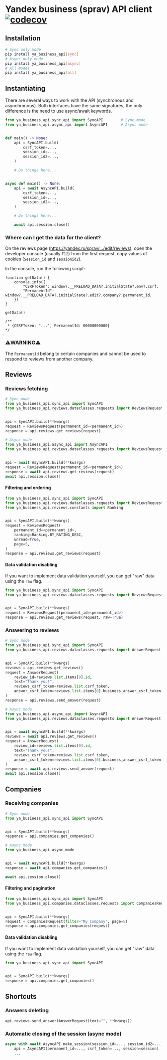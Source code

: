 # Yandex business (sprav) API client [![codecov](https://codecov.io/gh/Kirill-Lekhov/ya-business-api/graph/badge.svg?token=9Q77PG68W1)](https://codecov.io/gh/Kirill-Lekhov/ya-business-api)

## Installation
```sh
# Sync only mode
pip install ya_business_api[sync]
# Async only mode
pip install ya_business_api[async]
# All modes
pip install ya_business_api[all]
```

## Instantiating
There are several ways to work with the API (synchronous and asynchronous).
Both interfaces have the same signatures, the only difference is the need to use async/await keywords.

```python
from ya_business_api.sync_api import SyncAPI		# Sync mode
from ya_business_api.async_api import AsyncAPI		# Async mode


def main() -> None:
	api = SyncAPI.build(
		csrf_token=...,
		session_id=...,
		session_id2=...,
	)

	# Do things here...


async def main() -> None:
	api = await AsyncAPI.build(
		csrf_token=...,
		session_id=...,
		session_id2=...,
	)

	# Do things here...

	await api.session.close()
```

### Where can I get the data for the client?
On the reviews page (https://yandex.ru/sprav/.../edit/reviews), open the developer console (usually `F12`) from the first request, copy values of cookies (`Session_id` and `sessionid2`).

In the console, run the following script:
```JS
function getData() {
	console.info({
		"CSRFToken": window?.__PRELOAD_DATA?.initialState?.env?.csrf,
		"PermanentId": window?.__PRELOAD_DATA?.initialState?.edit?.company?.permanent_id,
	})
}

getData()

/**
 * {CSRFToken: "...", PermanentId: 00000000000}
*/
```

### ⚠️WARNING⚠️
The `PermanentId` belong to certain companies and cannot be used to respond to reviews from another company.

## Reviews
### Reviews fetching
```python
# Sync mode
from ya_business_api.sync_api import SyncAPI
from ya_business_api.reviews.dataclasses.requests import ReviewsRequest


api = SyncAPI.build(**kwargs)
request = ReviewsRequest(permanent_id=<permanent_id>)
response = api.reviews.get_reviews(request)

# Async mode
from ya_business_api.async_api import AsyncAPI
from ya_business_api.reviews.dataclasses.requests import ReviewsRequest


api = await AsyncAPI.build(**kwargs)
request = ReviewsRequest(permanent_id=<permanent_id>)
response = await api.reviews.get_reviews(request)
await api.session.close()
```

#### Filtering and ordering
```python
from ya_business_api.sync_api import SyncAPI
from ya_business_api.reviews.dataclasses.requests import ReviewsRequest
from ya_business_api.reviews.constants import Ranking


api = SyncAPI.build(**kwargs)
request = ReviewsRequest(
	permanent_id=<permanent_id>,
	ranking=Ranking.BY_RATING_DESC,
	unread=True,
	page=5,
)
response = api.reviews.get_reviews(request)
```

#### Data validation disabling
If you want to implement data validation yourself, you can get "raw" data using the `raw` flag.
```python
from ya_business_api.sync_api import SyncAPI
from ya_business_api.reviews.dataclasses.requests import ReviewsRequest


api = SyncAPI.build(**kwargs)
request = ReviewsRequest(permanent_id=<permanent_id>)
response = api.reviews.get_reviews(request, raw=True)
```

### Answering to reviews
```python
# Sync mode
from ya_business_api.sync_api import SyncAPI
from ya_business_api.reviews.dataclasses.requests import AnswerRequest


api = SyncAPI.build(**kwargs)
reviews = api.reviews.get_reviews()
request = AnswerRequest(
	review_id=reviews.list.items[0].id,
	text="Thank you!",
	reviews_csrf_token=reviews.list.csrf_token,
	answer_csrf_token=reviews.list.items[0].business_answer_csrf_token,
)
response = api.reviews.send_answer(request)

# Async mode
from ya_business_api.async_api import AsyncAPI
from ya_business_api.reviews.dataclasses.requests import AnswerRequest


api = await AsyncAPI.build(**kwargs)
reviews = await api.reviews.get_reviews()
request = AnswerRequest(
	review_id=reviews.list.items[0].id,
	text="Thank you!",
	reviews_csrf_token=reviews.list.csrf_token,
	answer_csrf_token=reviews.list.items[0].business_answer_csrf_token,
)
response = await api.reviews.send_answer(request)
await api.session.close()
```

## Companies
### Receiving companies
```python
# Sync mode
from ya_business_api.sync_api import SyncAPI


api = SyncAPI.build(**kwargs)
response = api.companies.get_companies()

# Async mode
from ya_business_api.async_mode


api = await AsyncAPI.build(**kwargs)
response = await api.companies.get_companies()

await api.session.close()
```

#### Filtering and pagination
```python
from ya_business_api.sync_api import SyncAPI
from ya_business_api.companies.dataclasses.requests import CompaniesRequest


api = SyncAPI.build(**kwargs)
request = CompaniesRequest(filter="My Company", page=5)
response = api.companies.get_companies(request)
```

#### Data validation disabling
If you want to implement data validation yourself, you can get "raw" data using the `raw` flag.
```python
from ya_business_api.sync_api import SyncAPI


api = SyncAPI.build(**kwargs)
response = api.companies.get_companies()
```

## Shortcuts
### Answers deleting
```python
api.reviews.send_answer(AnswerRequest(text="", **kwargs))
```

### Automatic closing of the session (async mode)
```python
async with await AsyncAPI.make_session(session_id=..., session_id2=...) as session:
	api = AsyncAPI(permanent_id=..., csrf_token=..., session=session)
	...
```
